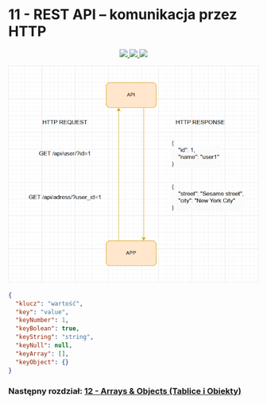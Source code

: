 # 11 - REST API – komunikacja przez HTTP

<center>

<a href="https://personal.ntu.edu.sg/ehchua/programming/webprogramming/HTTP_Basics.html">
    <img src="https://personal.ntu.edu.sg/ehchua/programming/webprogramming/images/HTTP.png">
</a>

<a href="https://www.altexsoft.com/blog/rest-api-design/">
    <img src="https://www.altexsoft.com/static/blog-post/2023/11/72f74918-0345-4be1-bed3-08d1cfe138cc.jpg">
</a>

<a href="https://www.postman.com/what-is-an-api/">
    <img src="https://voyager.postman.com/illustration/diagram-what-is-an-api-postman-illustration.svg">
</a>

</center>

<center>

![11-scheme.png](assets/11-scheme.png)

</center>

```json
{
  "klucz": "wartość",
  "key": "value",
  "keyNumber": 1,
  "keyBolean": true,
  "keyString": "string",
  "keyNull": null,
  "keyArray": [],
  "keyObject": {}
}
```

### Następny rozdział: [12 - Arrays & Objects (Tablice i Obiekty)](12-arrays-and-objects.md)
